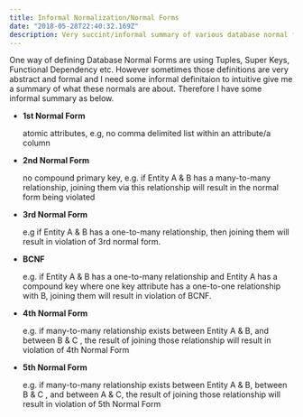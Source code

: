 ```yaml
---
title: Informal Normalization/Normal Forms
date: "2018-05-28T22:40:32.169Z"
description: Very succint/informal summary of various database normal forms.
---
```



One way of defining Database Normal Forms are using Tuples, Super Keys, Functional Dependency etc.
However sometimes those definitions are very abstract and formal and I need some informal definitaion to intuitive give me a summary of what these normals are about.
Therefore I have some informal summary as below.


*   **1st Normal Form**

    atomic attributes, e.g, no comma delimited list within an attribute/a column

*   **2nd Normal Form**

    no compound primary key, e.g. if Entity A & B has a many-to-many relationship, joining them via this relationship will result in the normal form being violated

*   **3rd Normal Form**

    e.g if Entity A & B has a one-to-many relationship, then joining them will result in violation of 3rd normal form.

*   **BCNF**

    e.g. if Entity A & B has a one-to-many relationship and Entity A has a compound key where one key attribute has a one-to-one relationship with B, joining them will result in violation of BCNF.

*   **4th Normal Form**

    e.g. if many-to-many relationship exists between Entity A & B, and between B & C , the result of joining those relationship will result in violation of 4th Normal Form

*   **5th Normal Form**

    e.g. if many-to-many relationship exists between Entity A & B, between B & C , and between A & C, the result of joining those relationship will result in violation of 5th Normal Form
